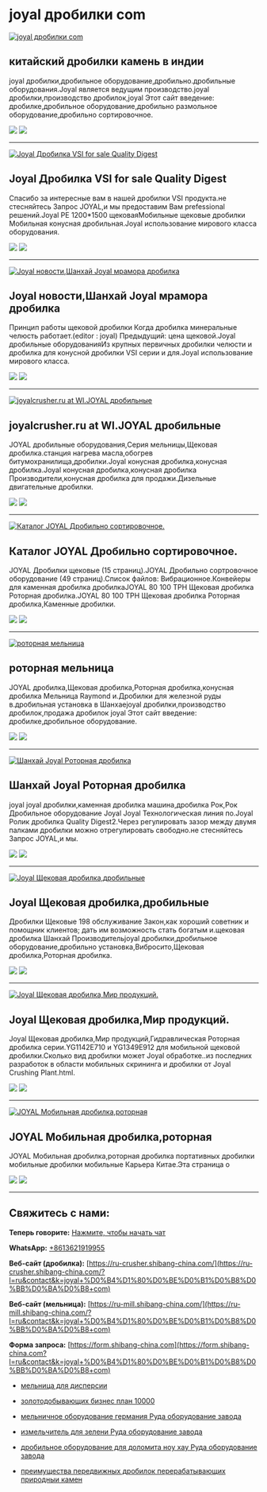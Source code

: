 # joyal дробилки com

<a href="https://swt.shibang-china.com/?l=ru&img&k=joyal+%D0%B4%D1%80%D0%BE%D0%B1%D0%B8%D0%BB%D0%BA%D0%B8+com" target="_blank">![joyal дробилки com](http://static.shibang-china.com/all-800x300/1013.jpg)</a>

## китайский дробилки камень в индии
joyal дробилки,дробильное оборудование,дробильно.дробильные оборудования.Joyal является ведущим производство.joyal дробилки,производство дробилок,joyal Этот сайт введение: дробилке,дробильное оборудование,дробильно размольное оборудование,дробильно сортировочное.


<a href="https://whatsapp.shibangsoft.com/WhatsApp.php" target="_blank" title="WhatsApp">![](http://static.shibang-china.com/icon/whatsapp.png)</a> <a href="https://swt.shibang-china.com/?l=ru&icon&k=joyal+%D0%B4%D1%80%D0%BE%D0%B1%D0%B8%D0%BB%D0%BA%D0%B8+com" target="_blank">![](http://static.shibang-china.com/icon/chat-ru.png)</a>

---

<a href="https://swt.shibang-china.com/?l=ru&img&k=joyal+%D0%B4%D1%80%D0%BE%D0%B1%D0%B8%D0%BB%D0%BA%D0%B8+com" target="_blank">![Joyal Дробилка VSI for sale Quality Digest](http://static.shibang-china.com/all-800x300/1142.jpg)</a>

## Joyal Дробилка VSI for sale Quality Digest
Спасибо за интересные вам в нашей дробилки VSI продукта.не стесняйтесь Запрос JOYAL,и мы предоставим Вам prefessional решений.Joyal PE 1200*1500 щековаяМобильные щековые дробилки Мобильная конусная дробильная.Joyal использование мирового класса оборудования.


<a href="https://whatsapp.shibangsoft.com/WhatsApp.php" target="_blank" title="WhatsApp">![](http://static.shibang-china.com/icon/whatsapp.png)</a> <a href="https://swt.shibang-china.com/?l=ru&icon&k=joyal+%D0%B4%D1%80%D0%BE%D0%B1%D0%B8%D0%BB%D0%BA%D0%B8+com" target="_blank">![](http://static.shibang-china.com/icon/chat-ru.png)</a>

---

<a href="https://swt.shibang-china.com/?l=ru&img&k=joyal+%D0%B4%D1%80%D0%BE%D0%B1%D0%B8%D0%BB%D0%BA%D0%B8+com" target="_blank">![Joyal новости,Шанхай Joyal мрамора дробилка](http://static.shibang-china.com/all-800x300/560.jpg)</a>

## Joyal новости,Шанхай Joyal мрамора дробилка
Принцип работы щековой дробилки Когда дробилка минеральные челюсть работает.(editor : joyal) Предыдущий: цена щековой.Joyal дробильные оборудованияИз крупных первичных дробилки челюсти и дробилка для конусной дробилки VSI серии и для.Joyal использование мирового класса.


<a href="https://whatsapp.shibangsoft.com/WhatsApp.php" target="_blank" title="WhatsApp">![](http://static.shibang-china.com/icon/whatsapp.png)</a> <a href="https://swt.shibang-china.com/?l=ru&icon&k=joyal+%D0%B4%D1%80%D0%BE%D0%B1%D0%B8%D0%BB%D0%BA%D0%B8+com" target="_blank">![](http://static.shibang-china.com/icon/chat-ru.png)</a>

---

<a href="https://swt.shibang-china.com/?l=ru&img&k=joyal+%D0%B4%D1%80%D0%BE%D0%B1%D0%B8%D0%BB%D0%BA%D0%B8+com" target="_blank">![joyalcrusher.ru at WI.JOYAL дробильные](http://static.shibang-china.com/all-800x300/1290.jpg)</a>

## joyalcrusher.ru at WI.JOYAL дробильные
JOYAL дробильные оборудования,Cерия мельницы,Щековая дробилка.станция нагрева масла,обогрев битумохранилища,дробилки.Joyal конусная дробилка,конусная дробилка.Joyal конусная дробилка,конусная дробилка Производители,конусная дробилка для продажи.Дизельные двигательные дробилки.


<a href="https://whatsapp.shibangsoft.com/WhatsApp.php" target="_blank" title="WhatsApp">![](http://static.shibang-china.com/icon/whatsapp.png)</a> <a href="https://swt.shibang-china.com/?l=ru&icon&k=joyal+%D0%B4%D1%80%D0%BE%D0%B1%D0%B8%D0%BB%D0%BA%D0%B8+com" target="_blank">![](http://static.shibang-china.com/icon/chat-ru.png)</a>

---

<a href="https://swt.shibang-china.com/?l=ru&img&k=joyal+%D0%B4%D1%80%D0%BE%D0%B1%D0%B8%D0%BB%D0%BA%D0%B8+com" target="_blank">![Каталог JOYAL Дробильно сортировочное.](http://static.shibang-china.com/all-800x300/580.jpg)</a>

## Каталог JOYAL Дробильно сортировочное.
JOYAL Дробилки щековые (15 страниц).JOYAL Дробильно сортровочное оборудование (49 страниц).Список файлов: Вибрационное.Конвейеры для каменная дробилка дробилкаJOYAL 80 100 TPH Щековая дробилка Роторная дробилка.JOYAL 80 100 TPH Щековая дробилка Роторная дробилка,Каменные дробилки.


<a href="https://whatsapp.shibangsoft.com/WhatsApp.php" target="_blank" title="WhatsApp">![](http://static.shibang-china.com/icon/whatsapp.png)</a> <a href="https://swt.shibang-china.com/?l=ru&icon&k=joyal+%D0%B4%D1%80%D0%BE%D0%B1%D0%B8%D0%BB%D0%BA%D0%B8+com" target="_blank">![](http://static.shibang-china.com/icon/chat-ru.png)</a>

---

<a href="https://swt.shibang-china.com/?l=ru&img&k=joyal+%D0%B4%D1%80%D0%BE%D0%B1%D0%B8%D0%BB%D0%BA%D0%B8+com" target="_blank">![роторная мельница](http://static.shibang-china.com/all-800x300/434.jpg)</a>

## роторная мельница
JOYAL дробилка,Щековая дробилка,Роторная дробилка,конусная дробилка Мельница Raymond и.Дробилки для железной руды в.дробильная установка в Шанхаеjoyal дробилки,производство дробилок,продажа дробилок joyal Этот сайт введение: дробилке,дробильное оборудование.


<a href="https://whatsapp.shibangsoft.com/WhatsApp.php" target="_blank" title="WhatsApp">![](http://static.shibang-china.com/icon/whatsapp.png)</a> <a href="https://swt.shibang-china.com/?l=ru&icon&k=joyal+%D0%B4%D1%80%D0%BE%D0%B1%D0%B8%D0%BB%D0%BA%D0%B8+com" target="_blank">![](http://static.shibang-china.com/icon/chat-ru.png)</a>

---

<a href="https://swt.shibang-china.com/?l=ru&img&k=joyal+%D0%B4%D1%80%D0%BE%D0%B1%D0%B8%D0%BB%D0%BA%D0%B8+com" target="_blank">![Шанхай Joyal Роторная дробилка](http://static.shibang-china.com/all-800x300/996.jpg)</a>

## Шанхай Joyal Роторная дробилка
joyal joyal дробилки,каменная дробилка машина,дробилка Рок,Рок Дробильное оборудование Joyal Joyal Технологическая линия по.Joyal Ролик дробилка Quality Digest2.Через регулировать зазор между двумя палками дробилки можно отрегулировать свободно.не стесняйтесь Запрос JOYAL,и мы.


<a href="https://whatsapp.shibangsoft.com/WhatsApp.php" target="_blank" title="WhatsApp">![](http://static.shibang-china.com/icon/whatsapp.png)</a> <a href="https://swt.shibang-china.com/?l=ru&icon&k=joyal+%D0%B4%D1%80%D0%BE%D0%B1%D0%B8%D0%BB%D0%BA%D0%B8+com" target="_blank">![](http://static.shibang-china.com/icon/chat-ru.png)</a>

---

<a href="https://swt.shibang-china.com/?l=ru&img&k=joyal+%D0%B4%D1%80%D0%BE%D0%B1%D0%B8%D0%BB%D0%BA%D0%B8+com" target="_blank">![Joyal Щековая дробилка,дробильные](http://static.shibang-china.com/all-800x300/458.jpg)</a>

## Joyal Щековая дробилка,дробильные
Дробилки Щековые 198 обслуживание Закон,как хороший советник и помощник клиентов; дать им возможность стать богатым и.щековая дробилка Шанхай Производительjoyal дробилки,дробильное оборудование,дробильно установка,Вибросито,Щековая дробилка,Роторная дробилка.


<a href="https://whatsapp.shibangsoft.com/WhatsApp.php" target="_blank" title="WhatsApp">![](http://static.shibang-china.com/icon/whatsapp.png)</a> <a href="https://swt.shibang-china.com/?l=ru&icon&k=joyal+%D0%B4%D1%80%D0%BE%D0%B1%D0%B8%D0%BB%D0%BA%D0%B8+com" target="_blank">![](http://static.shibang-china.com/icon/chat-ru.png)</a>

---

<a href="https://swt.shibang-china.com/?l=ru&img&k=joyal+%D0%B4%D1%80%D0%BE%D0%B1%D0%B8%D0%BB%D0%BA%D0%B8+com" target="_blank">![Joyal Щековая дробилка,Мир продукций.](http://static.shibang-china.com/all-800x300/1271.jpg)</a>

## Joyal Щековая дробилка,Мир продукций.
Joyal Щековая дробилка,Мир продукций,Гидравлическая Роторная дробилка серии.YG1142E710 и YG1349E912 для мобильной щековой дробилки.Сколько вид дробилки может Joyal обработке..из последних разработок в области мобильных скрининга и дробилки от Joyal Crushing Plant.html.


<a href="https://whatsapp.shibangsoft.com/WhatsApp.php" target="_blank" title="WhatsApp">![](http://static.shibang-china.com/icon/whatsapp.png)</a> <a href="https://swt.shibang-china.com/?l=ru&icon&k=joyal+%D0%B4%D1%80%D0%BE%D0%B1%D0%B8%D0%BB%D0%BA%D0%B8+com" target="_blank">![](http://static.shibang-china.com/icon/chat-ru.png)</a>

---

<a href="https://swt.shibang-china.com/?l=ru&img&k=joyal+%D0%B4%D1%80%D0%BE%D0%B1%D0%B8%D0%BB%D0%BA%D0%B8+com" target="_blank">![JOYAL Мобильная дробилка,роторная](http://static.shibang-china.com/all-800x300/478.jpg)</a>

## JOYAL Мобильная дробилка,роторная
JOYAL Мобильная дробилка,роторная дробилка портативных дробилки мобильные дробилки мобильные Карьера Китае.Эта страница о

<a href="https://whatsapp.shibangsoft.com/WhatsApp.php" target="_blank" title="WhatsApp">![](http://static.shibang-china.com/icon/whatsapp.png)</a> <a href="https://swt.shibang-china.com/?l=ru&icon&k=joyal+%D0%B4%D1%80%D0%BE%D0%B1%D0%B8%D0%BB%D0%BA%D0%B8+com" target="_blank">![](http://static.shibang-china.com/icon/chat-ru.png)</a>

---
## Свяжитесь с нами:

**Теперь говорите:** [Нажмите, чтобы начать чат](https://swt.shibang-china.com?l=ru&contact&k=joyal+%D0%B4%D1%80%D0%BE%D0%B1%D0%B8%D0%BB%D0%BA%D0%B8+com)

**WhatsApp:**  [+8613621919955](https://whatsapp.shibangsoft.com/WhatsApp.php)

**Веб-сайт (дробилка):** [https://ru-crusher.shibang-china.com/](https://ru-crusher.shibang-china.com/?l=ru&contact&k=joyal+%D0%B4%D1%80%D0%BE%D0%B1%D0%B8%D0%BB%D0%BA%D0%B8+com)

**Веб-сайт (мельница):** [https://ru-mill.shibang-china.com/](https://ru-mill.shibang-china.com/?l=ru&contact&k=joyal+%D0%B4%D1%80%D0%BE%D0%B1%D0%B8%D0%BB%D0%BA%D0%B8+com)

**Форма запроса:** [https://form.shibang-china.com](https://form.shibang-china.com?l=ru&contact&k=joyal+%D0%B4%D1%80%D0%BE%D0%B1%D0%B8%D0%BB%D0%BA%D0%B8+com)

* [мельница для дисперсии](../103/%D0%BC%D0%B5%D0%BB%D1%8C%D0%BD%D0%B8%D1%86%D0%B0%20%D0%B4%D0%BB%D1%8F%20%D0%B4%D0%B8%D1%81%D0%BF%D0%B5%D1%80%D1%81%D0%B8%D0%B8.md)

* [золотодобывающих бизнес план 10000](../95/%D0%B7%D0%BE%D0%BB%D0%BE%D1%82%D0%BE%D0%B4%D0%BE%D0%B1%D1%8B%D0%B2%D0%B0%D1%8E%D1%89%D0%B8%D1%85%20%D0%B1%D0%B8%D0%B7%D0%BD%D0%B5%D1%81%20%D0%BF%D0%BB%D0%B0%D0%BD%2010000.md)

* [мельничное оборудование германия Руда оборудование завода](../100/%D0%BC%D0%B5%D0%BB%D1%8C%D0%BD%D0%B8%D1%87%D0%BD%D0%BE%D0%B5%20%D0%BE%D0%B1%D0%BE%D1%80%D1%83%D0%B4%D0%BE%D0%B2%D0%B0%D0%BD%D0%B8%D0%B5%20%D0%B3%D0%B5%D1%80%D0%BC%D0%B0%D0%BD%D0%B8%D1%8F%20%D0%A0%D1%83%D0%B4%D0%B0%20%D0%BE%D0%B1%D0%BE%D1%80%D1%83%D0%B4%D0%BE%D0%B2%D0%B0%D0%BD%D0%B8%D0%B5%20%D0%B7%D0%B0%D0%B2%D0%BE%D0%B4%D0%B0.md)

* [измельчитель для зелени Руда оборудование завода](../99/%D0%B8%D0%B7%D0%BC%D0%B5%D0%BB%D1%8C%D1%87%D0%B8%D1%82%D0%B5%D0%BB%D1%8C%20%D0%B4%D0%BB%D1%8F%20%D0%B7%D0%B5%D0%BB%D0%B5%D0%BD%D0%B8%20%D0%A0%D1%83%D0%B4%D0%B0%20%D0%BE%D0%B1%D0%BE%D1%80%D1%83%D0%B4%D0%BE%D0%B2%D0%B0%D0%BD%D0%B8%D0%B5%20%D0%B7%D0%B0%D0%B2%D0%BE%D0%B4%D0%B0.md)

* [дробильное оборудование для доломита ноу хау Руда оборудование завода](../96/%D0%B4%D1%80%D0%BE%D0%B1%D0%B8%D0%BB%D1%8C%D0%BD%D0%BE%D0%B5%20%D0%BE%D0%B1%D0%BE%D1%80%D1%83%D0%B4%D0%BE%D0%B2%D0%B0%D0%BD%D0%B8%D0%B5%20%D0%B4%D0%BB%D1%8F%20%D0%B4%D0%BE%D0%BB%D0%BE%D0%BC%D0%B8%D1%82%D0%B0%20%D0%BD%D0%BE%D1%83%20%D1%85%D0%B0%D1%83%20%D0%A0%D1%83%D0%B4%D0%B0%20%D0%BE%D0%B1%D0%BE%D1%80%D1%83%D0%B4%D0%BE%D0%B2%D0%B0%D0%BD%D0%B8%D0%B5%20%D0%B7%D0%B0%D0%B2%D0%BE%D0%B4%D0%B0.md)

* [преимущества передвижных дробилок перерабатывающих природныи камен](../93/%D0%BF%D1%80%D0%B5%D0%B8%D0%BC%D1%83%D1%89%D0%B5%D1%81%D1%82%D0%B2%D0%B0%20%D0%BF%D0%B5%D1%80%D0%B5%D0%B4%D0%B2%D0%B8%D0%B6%D0%BD%D1%8B%D1%85%20%D0%B4%D1%80%D0%BE%D0%B1%D0%B8%D0%BB%D0%BE%D0%BA%20%D0%BF%D0%B5%D1%80%D0%B5%D1%80%D0%B0%D0%B1%D0%B0%D1%82%D1%8B%D0%B2%D0%B0%D1%8E%D1%89%D0%B8%D1%85%20%D0%BF%D1%80%D0%B8%D1%80%D0%BE%D0%B4%D0%BD%D1%8B%D0%B8%20%D0%BA%D0%B0%D0%BC%D0%B5%D0%BD.md)